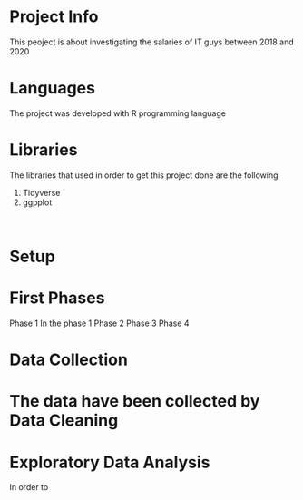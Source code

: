 Project Info
=
This peoject is about investigating the salaries of IT guys between 2018 and 2020

Languages
=
The project was developed with R programming language
<br>

Libraries
=
The libraries that used in order to get this project done are the following 
1. Tidyverse
2. ggpplot
<br>

Setup
=
First
Phases
=
Phase 1 In the phase 1 
Phase 2 
Phase 3 
Phase 4 

Data Collection
= 
The data have been collected by 
Data Cleaning
=
Exploratory Data Analysis 
=
In order to 
